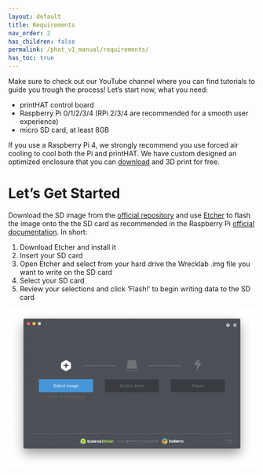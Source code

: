 ```yaml
---
layout: default
title: Requirements
nav_order: 2
has_children: false
permalink: /phat_v1_manual/requirements/
has_toc: true
---
```


Make sure to check out our YouTube channel where you can find tutorials to guide you trough the process! Let’s start now, what you need:

- printHAT control board
- Raspberry Pi 0/1/2/3/4 (RPi 2/3/4 are recommended for a smooth user experience)
- micro SD card, at least 8GB

If you use a Raspberry Pi 4, we strongly recommend you use forced air cooling to cool both the Pi and printHAT. We have custom designed an optimized enclosure that you can [download](https://github.com/wreck-lab/printHAT/tree/master/step/enclosures) and 3D print for free.

# Let’s Get Started
Download the SD image from the [official repository](https://github.com/wreck-lab/printHAT/releases) and use [Etcher](https://www.balena.io/etcher/) to flash the image onto the the SD card as recommended in the Raspberry Pi [official documentation](https://www.raspberrypi.org/documentation/installation/installing-images/). In short:

1. Download Etcher and install it
2. Insert your SD card
3. Open Etcher and select from your hard drive the Wrecklab .img file you want to write on the SD card
4. Select your SD card
5. Review your selections and click ‘Flash!’ to begin writing data to the SD card

![etcher](../assets/img/req_etcher.png)
